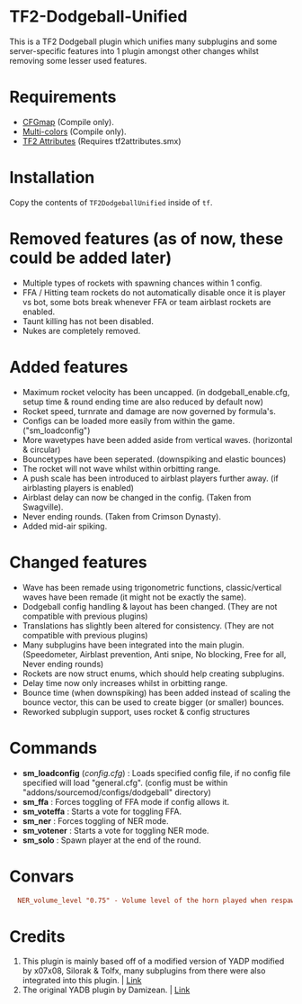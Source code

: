 # TF2-Dodgeball-Unified
This is a TF2 Dodgeball plugin which unifies many subplugins and some server-specific features into 1 plugin amongst other changes whilst removing some lesser used features.

# Requirements
- [CFGmap](https://forums.alliedmods.net/showthread.php?t=319763) (Compile only).
- [Multi-colors](https://forums.alliedmods.net/showthread.php?t=185016) (Compile only).
- [TF2 Attributes](https://forums.alliedmods.net/showthread.php?t=210221) (Requires tf2attributes.smx)

# Installation
Copy the contents of `TF2DodgeballUnified` inside of `tf`.

# Removed features (as of now, these could be added later)
- Multiple types of rockets with spawning chances within 1 config.
- FFA / Hitting team rockets do not automatically disable once it is player vs bot, some bots break whenever FFA or team airblast rockets are enabled.
- Taunt killing has not been disabled.
- Nukes are completely removed.

# Added features
- Maximum rocket velocity has been uncapped. (in dodgeball_enable.cfg, setup time & round ending time are also reduced by default now)
- Rocket speed, turnrate and damage are now governed by formula's.
- Configs can be loaded more easily from within the game. ("sm_loadconfig")
- More wavetypes have been added aside from vertical waves. (horizontal & circular)
- Bouncetypes have been seperated. (downspiking and elastic bounces)
- The rocket will not wave whilst within orbitting range.
- A push scale has been introduced to airblast players further away. (if airblasting players is enabled)
- Airblast delay can now be changed in the config. (Taken from Swagville).
- Never ending rounds. (Taken from Crimson Dynasty).
- Added mid-air spiking.

# Changed features
- Wave has been remade using trigonometric functions, classic/vertical waves have been remade (it might not be exactly the same).
- Dodgeball config handling & layout has been changed. (They are not compatible with previous plugins)
- Translations has slightly been altered for consistency. (They are not compatible with previous plugins)
- Many subplugins have been integrated into the main plugin. (Speedometer, Airblast prevention, Anti snipe, No blocking, Free for all, Never ending rounds)
- Rockets are now struct enums, which should help creating subplugins.
- Delay time now only increases whilst in orbitting range.
- Bounce time (when downspiking) has been added instead of scaling the bounce vector, this can be used to create bigger (or smaller) bounces.
- Reworked subplugin support, uses rocket & config structures

# Commands
- **sm_loadconfig** (*config.cfg*) : Loads specified config file, if no config file specified will load "general.cfg". (config must be within "addons/sourcemod/configs/dodgeball" directory)
- **sm_ffa** : Forces toggling of FFA mode if config allows it.
- **sm_voteffa** : Starts a vote for toggling FFA.
- **sm_ner** : Forces toggling of NER mode.
- **sm_votener** : Starts a vote for toggling NER mode.
- **sm_solo** : Spawn player at the end of the round.

# Convars
```ini
  NER_volume_level "0.75" - Volume level of the horn played when respawning players
```
# Credits
1. This plugin is mainly based off of a modified version of YADP modified by x07x08, Silorak & Tolfx, many subplugins from there were also integrated into this plugin. | [Link](https://github.com/x07x08/TF2-Dodgeball-Modified/)
2. The original YADB plugin by Damizean. | [Link](https://forums.alliedmods.net/showthread.php?t=134503)
